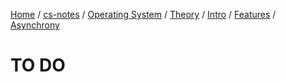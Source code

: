 [Home](https://mengxianbin.github.io) /
[cs-notes](https://mengxianbin.github.io/cs-notes/site) /
[Operating System](https://mengxianbin.github.io/cs-notes/site/Operating%20System) /
[Theory](https://mengxianbin.github.io/cs-notes/site/Operating%20System/Theory) /
[Intro](https://mengxianbin.github.io/cs-notes/site/Operating%20System/Theory/Intro) /
[Features](https://mengxianbin.github.io/cs-notes/site/Operating%20System/Theory/Intro/Features) /
[Asynchrony](https://mengxianbin.github.io/cs-notes/site/Operating%20System/Theory/Intro/Features/Asynchrony)

# TO DO
